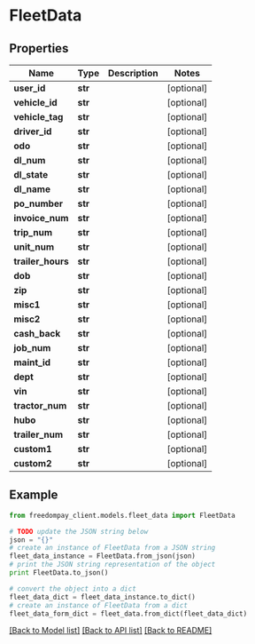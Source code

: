 # FleetData


## Properties
Name | Type | Description | Notes
------------ | ------------- | ------------- | -------------
**user_id** | **str** |  | [optional] 
**vehicle_id** | **str** |  | [optional] 
**vehicle_tag** | **str** |  | [optional] 
**driver_id** | **str** |  | [optional] 
**odo** | **str** |  | [optional] 
**dl_num** | **str** |  | [optional] 
**dl_state** | **str** |  | [optional] 
**dl_name** | **str** |  | [optional] 
**po_number** | **str** |  | [optional] 
**invoice_num** | **str** |  | [optional] 
**trip_num** | **str** |  | [optional] 
**unit_num** | **str** |  | [optional] 
**trailer_hours** | **str** |  | [optional] 
**dob** | **str** |  | [optional] 
**zip** | **str** |  | [optional] 
**misc1** | **str** |  | [optional] 
**misc2** | **str** |  | [optional] 
**cash_back** | **str** |  | [optional] 
**job_num** | **str** |  | [optional] 
**maint_id** | **str** |  | [optional] 
**dept** | **str** |  | [optional] 
**vin** | **str** |  | [optional] 
**tractor_num** | **str** |  | [optional] 
**hubo** | **str** |  | [optional] 
**trailer_num** | **str** |  | [optional] 
**custom1** | **str** |  | [optional] 
**custom2** | **str** |  | [optional] 

## Example

```python
from freedompay_client.models.fleet_data import FleetData

# TODO update the JSON string below
json = "{}"
# create an instance of FleetData from a JSON string
fleet_data_instance = FleetData.from_json(json)
# print the JSON string representation of the object
print FleetData.to_json()

# convert the object into a dict
fleet_data_dict = fleet_data_instance.to_dict()
# create an instance of FleetData from a dict
fleet_data_form_dict = fleet_data.from_dict(fleet_data_dict)
```
[[Back to Model list]](../README.md#documentation-for-models) [[Back to API list]](../README.md#documentation-for-api-endpoints) [[Back to README]](../README.md)


